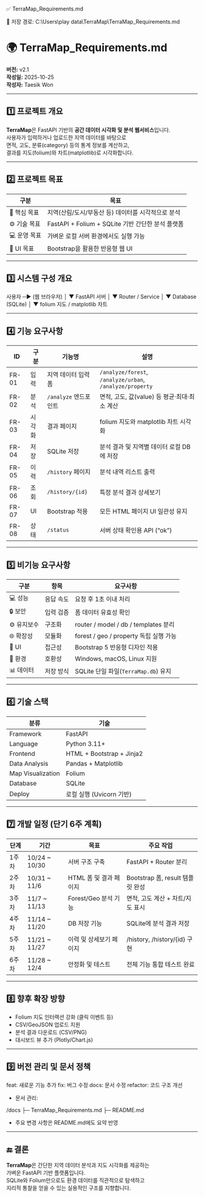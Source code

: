 ✅ TerraMap_Requirements.md

📄 저장 경로: C:\Users\play data\TerraMap\TerraMap_Requirements.md

# 🌍 TerraMap_Requirements.md  
**버전:** v2.1  
**작성일:** 2025-10-25  
**작성자:** Taesik Won  

---

## 1️⃣ 프로젝트 개요
**TerraMap**은 FastAPI 기반의 **공간 데이터 시각화 및 분석 웹서비스**입니다.  
사용자가 입력하거나 업로드한 지역 데이터를 바탕으로  
면적, 고도, 분류(category) 등의 통계 정보를 계산하고,  
결과를 지도(folium)와 차트(matplotlib)로 시각화합니다.

---

## 2️⃣ 프로젝트 목표
| 구분 | 목표 |
|------|------|
| 🎯 핵심 목표 | 지역(산림/도시/부동산 등) 데이터를 시각적으로 분석 |
| ⚙️ 기술 목표 | FastAPI + Folium + SQLite 기반 간단한 분석 플랫폼 |
| 💻 운영 목표 | 가벼운 로컬 서버 환경에서도 실행 가능 |
| 🎨 UI 목표 | Bootstrap을 활용한 반응형 웹 UI |

---

## 3️⃣ 시스템 구성 개요



사용자 ─▶ (웹 브라우저)
│
▼
FastAPI 서버
│
▼
Router / Service
│
▼
Database (SQLite)
│
▼
folium 지도 / matplotlib 차트


---

## 4️⃣ 기능 요구사항

| ID | 구분 | 기능명 | 설명 |
|----|------|--------|------|
| FR-01 | 입력 | 지역 데이터 입력 폼 | `/analyze/forest`, `/analyze/urban`, `/analyze/property` |
| FR-02 | 분석 | `/analyze` 엔드포인트 | 면적, 고도, 값(value) 등 평균·최대·최소 계산 |
| FR-03 | 시각화 | 결과 페이지 | folium 지도와 matplotlib 차트 시각화 |
| FR-04 | 저장 | SQLite 저장 | 분석 결과 및 지역별 데이터 로컬 DB에 저장 |
| FR-05 | 이력 | `/history` 페이지 | 분석 내역 리스트 출력 |
| FR-06 | 조회 | `/history/{id}` | 특정 분석 결과 상세보기 |
| FR-07 | UI | Bootstrap 적용 | 모든 HTML 페이지 UI 일관성 유지 |
| FR-08 | 상태 | `/status` | 서버 상태 확인용 API (“ok”) |

---

## 5️⃣ 비기능 요구사항

| 구분 | 항목 | 요구사항 |
|------|------|-----------|
| 💻 성능 | 응답 속도 | 요청 후 1초 이내 처리 |
| 🔒 보안 | 입력 검증 | 폼 데이터 유효성 확인 |
| ⚙️ 유지보수 | 구조화 | router / model / db / templates 분리 |
| 🌐 확장성 | 모듈화 | forest / geo / property 독립 실행 가능 |
| 🎨 UI | 접근성 | Bootstrap 5 반응형 디자인 적용 |
| 🧩 환경 | 호환성 | Windows, macOS, Linux 지원 |
| 📊 데이터 | 저장 방식 | SQLite 단일 파일(`TerraMap.db`) 유지 |

---

## 6️⃣ 기술 스택

| 분류 | 기술 |
|------|------|
| Framework | FastAPI |
| Language | Python 3.11+ |
| Frontend | HTML + Bootstrap + Jinja2 |
| Data Analysis | Pandas + Matplotlib |
| Map Visualization | Folium |
| Database | SQLite |
| Deploy | 로컬 실행 (Uvicorn 기반) |

---

## 7️⃣ 개발 일정 (단기 6주 계획)

| 단계 | 기간 | 목표 | 주요 작업 |
|------|------|------|-----------|
| 1주차 | 10/24 ~ 10/30 | 서버 구조 구축 | FastAPI + Router 분리 |
| 2주차 | 10/31 ~ 11/6 | HTML 폼 및 결과 페이지 | Bootstrap 폼, result 템플릿 완성 |
| 3주차 | 11/7 ~ 11/13 | Forest/Geo 분석 기능 | 면적, 고도 계산 + 차트/지도 표시 |
| 4주차 | 11/14 ~ 11/20 | DB 저장 기능 | SQLite에 분석 결과 저장 |
| 5주차 | 11/21 ~ 11/27 | 이력 및 상세보기 페이지 | /history, /history/{id} 구현 |
| 6주차 | 11/28 ~ 12/4 | 안정화 및 테스트 | 전체 기능 통합 테스트 완료 |

---

## 8️⃣ 향후 확장 방향
- Folium 지도 인터랙션 강화 (클릭 이벤트 등)
- CSV/GeoJSON 업로드 지원
- 분석 결과 다운로드 (CSV/PNG)
- 대시보드 뷰 추가 (Plotly/Chart.js)

---

## 9️⃣ 버전 관리 및 문서 정책


feat: 새로운 기능 추가
fix: 버그 수정
docs: 문서 수정
refactor: 코드 구조 개선


- 문서 관리:


/docs
├─ TerraMap_Requirements.md
├─ README.md

- 주요 변경 사항은 README.md에도 요약 반영

---

## 🔚 결론
**TerraMap**은 간단한 지역 데이터 분석과 지도 시각화를 제공하는  
가벼운 FastAPI 기반 플랫폼입니다.  
SQLite와 Folium만으로도 환경 데이터를 직관적으로 탐색하고  
지리적 통찰을 얻을 수 있는 실용적인 구조를 지향합니다.